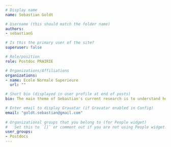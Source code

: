 ```yaml
---
# Display name
name: Sebastian Goldt

# Username (this should match the folder name)
authors:
- sebastianG

# Is this the primary user of the site?
superuser: false

# Role/position
role: Postdoc PRAIRIE

# Organizations/Affiliations
organizations:
- name: Ecole Normale Superieure
  url: ""

# Short bio (displayed in user profile at end of posts)
bio: The main theme of Sebastian's current research is to understand how neural networks manage to perform well, even in regimes where classical learning theory would predict them to fail. Being a theoretical physicist by training, he uses concepts and tools from statistical physics to build models for the key drivers of generalisation of neural networks and analyses their interplay. Before joining the SPHINX group, Sebastian was a post-doc in the group of [Lenka Zdeborová](http://artax.karlin.mff.cuni.cz/~zdebl9am/) at IPhT in Paris. He studied physics at the University of Cambridge and received his PhD from the University of Stuttgart, where he worked on the stochastic thermodynamics of learning under the supervision of Udo Seifert. [Visit Sebastian's website](www.sgoldt.com)

# Enter email to display Gravatar (if Gravatar enabled in Config)
email: "goldt.sebastian@gmail.com"
  
# Organizational groups that you belong to (for People widget)
#   Set this to `[]` or comment out if you are not using People widget.  
user_groups:
- Postdocs
---
```


